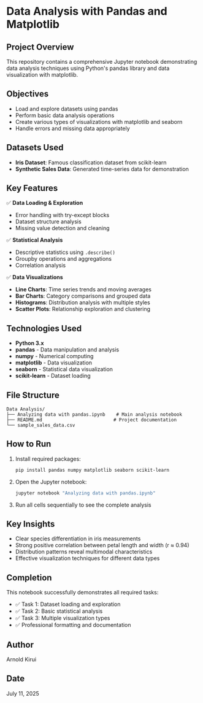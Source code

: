 # Data Analysis with Pandas and Matplotlib

## Project Overview
This repository contains a comprehensive Jupyter notebook demonstrating data analysis techniques using Python's pandas library and data visualization with matplotlib.

## Objectives
- Load and explore datasets using pandas
- Perform basic data analysis operations
- Create various types of visualizations with matplotlib and seaborn
- Handle errors and missing data appropriately

## Datasets Used
- **Iris Dataset**: Famous classification dataset from scikit-learn
- **Synthetic Sales Data**: Generated time-series data for demonstration

## Key Features
✅ **Data Loading & Exploration**
- Error handling with try-except blocks
- Dataset structure analysis
- Missing value detection and cleaning

✅ **Statistical Analysis**
- Descriptive statistics using `.describe()`
- Groupby operations and aggregations
- Correlation analysis

✅ **Data Visualizations**
- **Line Charts**: Time series trends and moving averages
- **Bar Charts**: Category comparisons and grouped data
- **Histograms**: Distribution analysis with multiple styles
- **Scatter Plots**: Relationship exploration and clustering

## Technologies Used
- **Python 3.x**
- **pandas** - Data manipulation and analysis
- **numpy** - Numerical computing
- **matplotlib** - Data visualization
- **seaborn** - Statistical data visualization
- **scikit-learn** - Dataset loading

## File Structure
```
Data Analysis/
├── Analyzing data with pandas.ipynb    # Main analysis notebook
├── README.md                          # Project documentation
└── sample_sales_data.csv             
```

## How to Run
1. Install required packages:
   ```bash
   pip install pandas numpy matplotlib seaborn scikit-learn
   ```

2. Open the Jupyter notebook:
   ```bash
   jupyter notebook "Analyzing data with pandas.ipynb"
   ```

3. Run all cells sequentially to see the complete analysis

## Key Insights
- Clear species differentiation in iris measurements
- Strong positive correlation between petal length and width (r ≈ 0.94)
- Distribution patterns reveal multimodal characteristics
- Effective visualization techniques for different data types

## Completion
This notebook successfully demonstrates all required tasks:
- ✅ Task 1: Dataset loading and exploration
- ✅ Task 2: Basic statistical analysis
- ✅ Task 3: Multiple visualization types
- ✅ Professional formatting and documentation

## Author
Arnold Kirui

## Date
July 11, 2025
